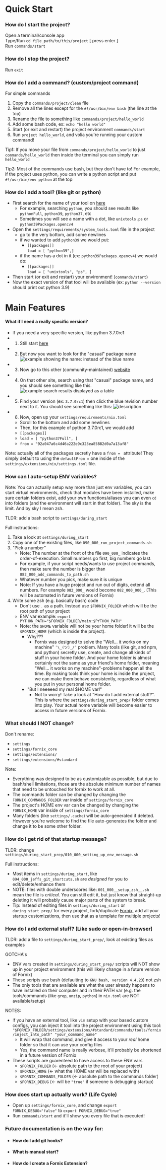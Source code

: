 # Quick Start


### How do I start the project?

Open a terminal/console app <br>
Type/Run `cd file_path/to/this/project` [ press enter ] <br>
Run `commands/start` <br>

### How do I stop the project?

Run `exit` 

### How do I add a command? (custom/project command)

For simple commands
1. Copy the `commands/project/clean` file
2. Remove all the lines except for the `#!/usr/bin/env bash` (the line at the top)
3. Rename the file to something like `commands/project/hello_world`
4. Add some bash code, ex: `echo "hello world"`
5. Start (or exit and restart) the project environment `commands/start`
6. Run `project hello_world`, and volia you're running your custom command!

Tip1: If you move your file from `commands/project/hello_world` to just `commands/hello_world` then inside the terminal you can simply run `hello_world`

Tip2: Most of the commands use bash, but they don't have to! For example, if the project uses python, you can write a python script and put `#!/usr/bin/env python` at the top

### How do I add a tool? (like git or python)

- First search for the name of your tool on [here](https://search.nixos.org/packages)
    - For example, searching `python`, you should see results like  `pythonFull`, `python39`, `python37`, etc
    - Sometimes you will see a name with a dot, like `unixtools.ps` or `python39Packages.opencv4`
- Open the `settings/requirements/system_tools.toml` file in the project
    - go to the very bottom, add some newlines
    - if we wanted to add `python39` we would put:
        - `[[packages]]`<br>`load = [ "python39",]`
    - if the name has a dot in it (ex: `python39Packages.opencv4`) we would do:
        - `[[packages]]`<br>`load = [ "unixtools", "ps", ]`
- Then start (or exit and restart) your environment! (`commands/start`)
- Now the exact version of that tool will be available (ex: `python --version` should print out python 3.9)

# Main Features

#### What if I need a really specific version?

- If you need a very specific version, like python 3.7.0rc1
- 1. Still start [here](https://search.nixos.org/packages)
- 2. But now you want to look for the "casual" package name <img src="/documentation/images/package_name.png" alt="example showing the name: instead of the blue name">
- 3. Now go to this other (community-maintained) [website](https://lazamar.co.uk/nix-versions/)
- 4. On that other site, search using that "casual" package name, and you should see something like this. <img src="/documentation/images/package_versions.png" alt="example search results displayed as a table">
- 5. Find your version (ex: `3.7.0rc1`) then click the blue revision number next to it. You should see something like this: <img src="/documentation/images/package_from_example.png" alt="description">
- 6. Now, open up your `settings/requirements/nix.toml`
    - Scroll to the bottom and add some newlines
    - Then, for this example of python 3.7.0rc1, we would add
    - `[[packages]]`
    - `load = [ "python37Full", ]`
    - `from = "92a047a6c4d46a222e9c323ea85882d0a7a13af8"`

Note: actually all of the packages secretly have a `from = ` attribute! They simply default to using the `defaultFrom =` one inside of the `settings/extensions/nix/settings.toml` file.


### How can I auto-setup ENV variables?

Note: You can actually setup way more than just env variables, you can start virtual environments, check that modules have been installed, make sure certain folders exist, add your own functions/aliases you can even `cd` into folders (and the environment will start in that folder). The sky is the limit. And by sky I mean zsh.

TLDR: add a bash script to `settings/during_start`

Full instructions:
1. Take a look at `settings/during_start`
2. Copy one of the existing files, like `090_000_run_project_commands.sh`
3. "Pick a number"
    - Note: The number at the front of the file `090_000_` indicates the order-of-execution. Small numbers go first, big numbers go last.
    - For example, if your script needs/wants to use project commands, then make sure the number is bigger than `082_000_add_commands_to_path.sh`
    - Whatever number you pick, make sure it is unique
    - Note: If you have a huge project and run out of digits, extend all numbers. For example `082_000_` would become `082_000_000_`. (This will be automated in future versions of Fornix)
4. Write some zsh (e.g. basically bash) code
    - Don't use `.` as a path. Instead use `$FORNIX_FOLDER` which will be the root path of your project
    - ENV var example: `export PYTHON_PATH="$FORNIX_FOLDER/main:$PYTHON_PATH"`
    - Note: the `$HOME` variable will not be your home folder! it will be the `$FORNIX_HOME` (which is inside the project). 
        - Why??? 
            - Fornix was designed to solve the "Well... it works on my machine" `¯\_(ツ)_/¯` problem. Many tools (like git, and npm, and python) secretly use, create, and change all kinds of stuff in your home folder. And your home folder is almost certainly not the same as your friend's home folder, meaning "Well... it works on my machine"-problems happen all the time. By making tools think your home is inside the project, we can make them behave consistently, regardless of what you put in your personal home folder.
        - "But I neeeeed my real $HOME var!"
            - Not to worry! Take a look at "How do I add external stuff?". This is where the `settings/during_start_prep/` folder comes into play. Your actual home variable will become easier to access in future versions of Fornix.

### What should I NOT change?

Don't rename:
- `settings`
- `settings/fornix_core`
- `settings/extensions/`
- `settings/extensions/#standard`

Note:
- Everything was designed to be as customizable as possible, but due to bash/shell limitations, those are the absolute minimum number of names that need to be untouched for fornix to work at all.
- The commands folder can be changed by changing the `FORNIX_COMMANDS_FOLDER` var inside of `settings/fornix_core`
- The project's HOME env var can be changed by changing the `FORNIX_HOME` var inside of `settings/fornix_core`
- Many folders (like `settings/.cache`) will be auto-generated if deleted. However you're welcome to find the file auto-generates the folder and change it to be some other folder.

### How do I get rid of that startup message?

TLDR: change `settings/during_start_prep/010_000_setting_up_env_message.sh`

Full instructions:
- Most items in `settings/during_start`, like `094_000_jeffs_git_shortcuts.sh` are *designed* for you to edit/delete/enhance them
- NOTE: files with double underscores like: `001_000__setup_zsh__.sh` mean the file is *critical*. You can still edit it, but just know that straight-up deleting it will probably cause major parts of the system to break.
- Tip: Instead of editing files in `settings/during_start` or `during_start_prep/` for every project, fork/duplicate [Fornix](https://github.com/jeff-hykin/fornix), add all your startup customizations, then use that as a template for multiple projects!


### How do I add external stuff? (Like sudo or open-in-browser)

TLDR: add a file to `settings/during_start_prep/`, look at existing files as examples

GOTCHA's
- ENV vars created in `settings/during_start_prep/` scripts will NOT show up in your project environment (this will likely change in a future version of Fornix)
- These scripts use bash (defaulting to `GNU bash, version 4.4.23`) not zsh
- The only tools that are available are what the user already happens to have installed on their computer and in their PATH var (e.g. the tools/commands (like `grep`, `unzip`, `python`) in `nix.toml` are NOT available/setup)

NOTES:
- If you have an external tool, like `vim` setup with your based custom configs, you can inject it tool into the project environment using this tool: `"$FORNIX_FOLDER/settings/extensions/#standard/commands/tools/fornix/inject_into_path" "your_command_name"`
    - It will wrap that command, and give it access to your *real* home folder so that it can use your config files
    - Yes, the command name is really verbose, it'll probably be shortened in a future version of Fornix
- These scripts are guarenteed to have access to these ENV vars
    - `$FORNIX_FOLDER` (<- absolute path to the root of your project)
    - `$FORNIX_HOME` (<- what the HOME var will be replaced with)
    - `$FORNIX_COMMANDS_FOLDER` (<- absolute path to the commands folder)
    - `$FORNIX_DEBUG` (<- will be `"true"` if someone is debugging startup)

### How does start up actually work? (Life Cycle)

- Open up `settings/fornix_core`, and change `export FORNIX_DEBUG="false"` to `export FORNIX_DEBUG="true"`
- Run `commands/start` and it'll show you every file that is executed!


### Future documentation is on the way for:

- #### How do I add git hooks?
- #### What is manual start?
- #### How do I create a Fornix Extension?
